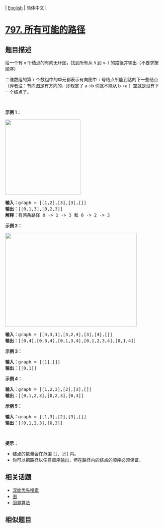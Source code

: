 
| [English](README_EN.md) | 简体中文 |

# [797. 所有可能的路径](https://leetcode-cn.com/problems/all-paths-from-source-to-target/)

## 题目描述

<p>给一个有&nbsp;<code>n</code>&nbsp;个结点的有向无环图，找到所有从&nbsp;<code>0</code>&nbsp;到&nbsp;<code>n-1</code>&nbsp;的路径并输出（不要求按顺序）</p>

<p>二维数组的第 <code>i</code> 个数组中的单元都表示有向图中 <code>i</code> 号结点所能到达的下一些结点（译者注：有向图是有方向的，即规定了 a&rarr;b 你就不能从 b&rarr;a ）空就是没有下一个结点了。</p>

<p>&nbsp;</p>

<p><strong>示例 1：</strong></p>

<p><img alt="" src="https://assets.leetcode.com/uploads/2020/09/28/all_1.jpg" style="height: 242px; width: 242px;"></p>

<pre><strong>输入：</strong>graph = [[1,2],[3],[3],[]]
<strong>输出：</strong>[[0,1,3],[0,2,3]]
<strong>解释：</strong>有两条路径 0 -&gt; 1 -&gt; 3 和 0 -&gt; 2 -&gt; 3
</pre>

<p><strong>示例 2：</strong></p>

<p><img alt="" src="https://assets.leetcode.com/uploads/2020/09/28/all_2.jpg" style="height: 301px; width: 423px;"></p>

<pre><strong>输入：</strong>graph = [[4,3,1],[3,2,4],[3],[4],[]]
<strong>输出：</strong>[[0,4],[0,3,4],[0,1,3,4],[0,1,2,3,4],[0,1,4]]
</pre>

<p><strong>示例 3：</strong></p>

<pre><strong>输入：</strong>graph = [[1],[]]
<strong>输出：</strong>[[0,1]]
</pre>

<p><strong>示例 4：</strong></p>

<pre><strong>输入：</strong>graph = [[1,2,3],[2],[3],[]]
<strong>输出：</strong>[[0,1,2,3],[0,2,3],[0,3]]
</pre>

<p><strong>示例 5：</strong></p>

<pre><strong>输入：</strong>graph = [[1,3],[2],[3],[]]
<strong>输出：</strong>[[0,1,2,3],[0,3]]
</pre>

<p>&nbsp;</p>

<p><strong>提示：</strong></p>

<ul>
	<li>结点的数量会在范围&nbsp;<code>[2, 15]</code>&nbsp;内。</li>
	<li>你可以把路径以任意顺序输出，但在路径内的结点的顺序必须保证。</li>
</ul>


## 相关话题

- [深度优先搜索](https://leetcode-cn.com/tag/depth-first-search)
- [图](https://leetcode-cn.com/tag/graph)
- [回溯算法](https://leetcode-cn.com/tag/backtracking)

## 相似题目


